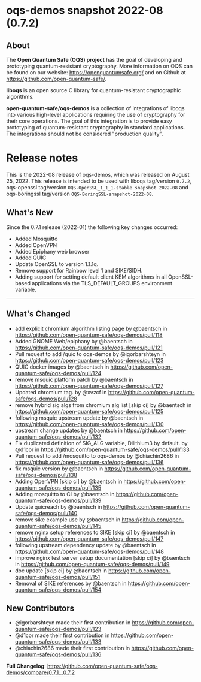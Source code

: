 oqs-demos snapshot 2022-08 (0.7.2)
==================================

About
-----

The **Open Quantum Safe (OQS) project** has the goal of developing and prototyping quantum-resistant cryptography.  More information on OQS can be found on our website: https://openquantumsafe.org/ and on Github at https://github.com/open-quantum-safe/.

**liboqs** is an open source C library for quantum-resistant cryptographic algorithms.

**open-quantum-safe/oqs-demos** is a collection of integrations of liboqs into various high-level applications requiring the use of cryptography for their core operations.  The goal of this integration is to provide easy prototyping of quantum-resistant cryptography in standard applications. The integrations should not be considered "production quality".

Release notes
=============

This is the 2022-08 release of oqs-demos, which was released on August 25, 2022.  This release is intended to be used with liboqs tag/version `0.7.2`, oqs-openssl tag/version `OQS-OpenSSL_1_1_1-stable snapshot 2022-08` and oqs-boringssl tag/version `OQS-BoringSSL-snapshot-2022-08`.

What's New
----------

Since the 0.7.1 release (2022-01) the following key changes occurred:

- Added Mosquitto
- Added OpenVPN
- Added Epiphany web browser
- Added QUIC
- Update OpenSSL to version 1.1.1q.
- Remove support for Rainbow level 1 and SIKE/SIDH.
- Adding support for setting default client KEM algorithms in all OpenSSL-based applications via the TLS_DEFAULT_GROUPS environment variable.

---

## What's Changed

* add explicit chromium algorithm listing page by @baentsch in https://github.com/open-quantum-safe/oqs-demos/pull/118
* Added GNOME Web/epiphany by @baentsch in https://github.com/open-quantum-safe/oqs-demos/pull/121
* Pull request to add /quic to oqs-demos by @igorbarshteyn in https://github.com/open-quantum-safe/oqs-demos/pull/123
* QUIC docker images by @baentsch in https://github.com/open-quantum-safe/oqs-demos/pull/124
* remove msquic platform patch by @baentsch in https://github.com/open-quantum-safe/oqs-demos/pull/127
* Updated chromium tag. by @xvzcf in https://github.com/open-quantum-safe/oqs-demos/pull/128
* remove hybrid sig algs from chromium alg list [skip ci] by @baentsch in https://github.com/open-quantum-safe/oqs-demos/pull/125
* following msquic upstream update by @baentsch in https://github.com/open-quantum-safe/oqs-demos/pull/130
* upstream change updates by @baentsch in https://github.com/open-quantum-safe/oqs-demos/pull/132
* Fix duplicated definition of SIG_ALG variable, Dilithium3 by default. by @d1cor in https://github.com/open-quantum-safe/oqs-demos/pull/133
* Pull request to add /mosquitto to oqs-demos by @chiachin2686 in https://github.com/open-quantum-safe/oqs-demos/pull/136
* fix msquic version by @baentsch in https://github.com/open-quantum-safe/oqs-demos/pull/138
* Adding OpenVPN [skip ci] by @baentsch in https://github.com/open-quantum-safe/oqs-demos/pull/135
* Adding mosquitto to CI by @baentsch in https://github.com/open-quantum-safe/oqs-demos/pull/139
* Update quicreach by @baentsch in https://github.com/open-quantum-safe/oqs-demos/pull/140
* remove sike example use by @baentsch in https://github.com/open-quantum-safe/oqs-demos/pull/145
* remove nginx setup references to SIKE [skip ci] by @baentsch in https://github.com/open-quantum-safe/oqs-demos/pull/147
* following upstream dependency update by @baentsch in https://github.com/open-quantum-safe/oqs-demos/pull/148
* improve nginx test server setup documentation [skip ci] by @baentsch in https://github.com/open-quantum-safe/oqs-demos/pull/149
* doc update [skip ci] by @baentsch in https://github.com/open-quantum-safe/oqs-demos/pull/151
* Removal of SIKE references by @baentsch in https://github.com/open-quantum-safe/oqs-demos/pull/154

## New Contributors

* @igorbarshteyn made their first contribution in https://github.com/open-quantum-safe/oqs-demos/pull/123
* @d1cor made their first contribution in https://github.com/open-quantum-safe/oqs-demos/pull/133
* @chiachin2686 made their first contribution in https://github.com/open-quantum-safe/oqs-demos/pull/136

**Full Changelog**: https://github.com/open-quantum-safe/oqs-demos/compare/0.7.1...0.7.2

